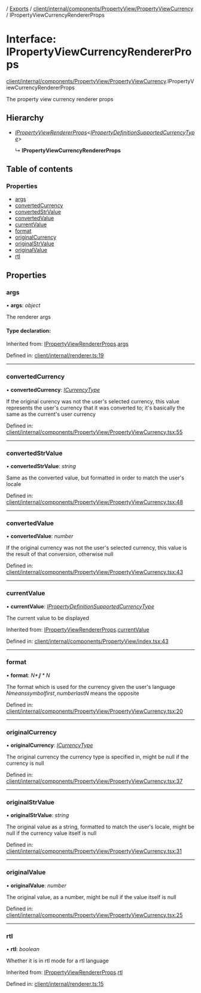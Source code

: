[](../README.md) / [Exports](../modules.md) / [client/internal/components/PropertyView/PropertyViewCurrency](../modules/client_internal_components_propertyview_propertyviewcurrency.md) / IPropertyViewCurrencyRendererProps

# Interface: IPropertyViewCurrencyRendererProps

[client/internal/components/PropertyView/PropertyViewCurrency](../modules/client_internal_components_propertyview_propertyviewcurrency.md).IPropertyViewCurrencyRendererProps

The property view currency renderer props

## Hierarchy

* [*IPropertyViewRendererProps*](client_internal_components_propertyview.ipropertyviewrendererprops.md)<[*IPropertyDefinitionSupportedCurrencyType*](base_root_module_itemdefinition_propertydefinition_types_currency.ipropertydefinitionsupportedcurrencytype.md)\>

  ↳ **IPropertyViewCurrencyRendererProps**

## Table of contents

### Properties

- [args](client_internal_components_propertyview_propertyviewcurrency.ipropertyviewcurrencyrendererprops.md#args)
- [convertedCurrency](client_internal_components_propertyview_propertyviewcurrency.ipropertyviewcurrencyrendererprops.md#convertedcurrency)
- [convertedStrValue](client_internal_components_propertyview_propertyviewcurrency.ipropertyviewcurrencyrendererprops.md#convertedstrvalue)
- [convertedValue](client_internal_components_propertyview_propertyviewcurrency.ipropertyviewcurrencyrendererprops.md#convertedvalue)
- [currentValue](client_internal_components_propertyview_propertyviewcurrency.ipropertyviewcurrencyrendererprops.md#currentvalue)
- [format](client_internal_components_propertyview_propertyviewcurrency.ipropertyviewcurrencyrendererprops.md#format)
- [originalCurrency](client_internal_components_propertyview_propertyviewcurrency.ipropertyviewcurrencyrendererprops.md#originalcurrency)
- [originalStrValue](client_internal_components_propertyview_propertyviewcurrency.ipropertyviewcurrencyrendererprops.md#originalstrvalue)
- [originalValue](client_internal_components_propertyview_propertyviewcurrency.ipropertyviewcurrencyrendererprops.md#originalvalue)
- [rtl](client_internal_components_propertyview_propertyviewcurrency.ipropertyviewcurrencyrendererprops.md#rtl)

## Properties

### args

• **args**: *object*

The renderer args

#### Type declaration:

Inherited from: [IPropertyViewRendererProps](client_internal_components_propertyview.ipropertyviewrendererprops.md).[args](client_internal_components_propertyview.ipropertyviewrendererprops.md#args)

Defined in: [client/internal/renderer.ts:19](https://github.com/onzag/itemize/blob/28218320/client/internal/renderer.ts#L19)

___

### convertedCurrency

• **convertedCurrency**: [*ICurrencyType*](imported_resources.icurrencytype.md)

If the original curency was not the user's selected
currency, this value represents the user's currency
that it was converted to; it's basically the same as
the current's user currency

Defined in: [client/internal/components/PropertyView/PropertyViewCurrency.tsx:55](https://github.com/onzag/itemize/blob/28218320/client/internal/components/PropertyView/PropertyViewCurrency.tsx#L55)

___

### convertedStrValue

• **convertedStrValue**: *string*

Same as the converted value, but formatted in order
to match the user's locale

Defined in: [client/internal/components/PropertyView/PropertyViewCurrency.tsx:48](https://github.com/onzag/itemize/blob/28218320/client/internal/components/PropertyView/PropertyViewCurrency.tsx#L48)

___

### convertedValue

• **convertedValue**: *number*

If the original currency was not the user's selected
currency, this value is the result of that conversion,
otherwise null

Defined in: [client/internal/components/PropertyView/PropertyViewCurrency.tsx:43](https://github.com/onzag/itemize/blob/28218320/client/internal/components/PropertyView/PropertyViewCurrency.tsx#L43)

___

### currentValue

• **currentValue**: [*IPropertyDefinitionSupportedCurrencyType*](base_root_module_itemdefinition_propertydefinition_types_currency.ipropertydefinitionsupportedcurrencytype.md)

The current value to be displayed

Inherited from: [IPropertyViewRendererProps](client_internal_components_propertyview.ipropertyviewrendererprops.md).[currentValue](client_internal_components_propertyview.ipropertyviewrendererprops.md#currentvalue)

Defined in: [client/internal/components/PropertyView/index.tsx:43](https://github.com/onzag/itemize/blob/28218320/client/internal/components/PropertyView/index.tsx#L43)

___

### format

• **format**: *$N* \| *N$*

The format which is used for the currency given the user's language
$N means symbol first, number last N$ means the opposite

Defined in: [client/internal/components/PropertyView/PropertyViewCurrency.tsx:20](https://github.com/onzag/itemize/blob/28218320/client/internal/components/PropertyView/PropertyViewCurrency.tsx#L20)

___

### originalCurrency

• **originalCurrency**: [*ICurrencyType*](imported_resources.icurrencytype.md)

The original currency the currency type is
specified in, might be null if the currency
is null

Defined in: [client/internal/components/PropertyView/PropertyViewCurrency.tsx:37](https://github.com/onzag/itemize/blob/28218320/client/internal/components/PropertyView/PropertyViewCurrency.tsx#L37)

___

### originalStrValue

• **originalStrValue**: *string*

The original value as a string, formatted
to match the user's locale, might be null
if the currency value itself is null

Defined in: [client/internal/components/PropertyView/PropertyViewCurrency.tsx:31](https://github.com/onzag/itemize/blob/28218320/client/internal/components/PropertyView/PropertyViewCurrency.tsx#L31)

___

### originalValue

• **originalValue**: *number*

The original value, as a number, might be null
if the value itself is null

Defined in: [client/internal/components/PropertyView/PropertyViewCurrency.tsx:25](https://github.com/onzag/itemize/blob/28218320/client/internal/components/PropertyView/PropertyViewCurrency.tsx#L25)

___

### rtl

• **rtl**: *boolean*

Whether it is in rtl mode for a rtl language

Inherited from: [IPropertyViewRendererProps](client_internal_components_propertyview.ipropertyviewrendererprops.md).[rtl](client_internal_components_propertyview.ipropertyviewrendererprops.md#rtl)

Defined in: [client/internal/renderer.ts:15](https://github.com/onzag/itemize/blob/28218320/client/internal/renderer.ts#L15)
